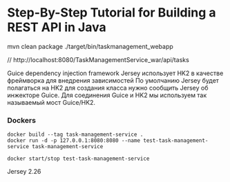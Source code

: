 
# Step-By-Step Tutorial for Building a REST API in Java

mvn clean package
./target/bin/taskmanagement_webapp

// http://localhost:8080/TaskManagementService_war/api/tasks

Guice dependency injection framework
Jersey использует HK2 в качестве фреймворка для внедрения зависимостей
По умолчанию Jersey будет полагаться на HK2 для создания класса
нужно сообщить Jersey об инжекторе Guice.
Для соединения Guice и HK2 мы используем так называемый мост Guice/HK2.

### Dockers
```
docker build --tag task-management-service .
docker run -d -p 127.0.0.1:8080:8080 --name test-task-management-service task-management-service
```

```
docker start/stop test-task-management-service
```









 Jersey 2.26